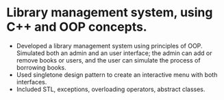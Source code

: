 # Library management system, using C++ and OOP concepts.

- Developed a library management system using principles of OOP. Simulated both an admin and an user
interface; the admin can add or remove books or users, and the user can simulate the process of borrowing
books.
- Used singletone design pattern to create an interactive menu with both interfaces.
- Included STL, exceptions, overloading operators, abstract classes.
